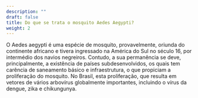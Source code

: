 ```yaml
---
description: ""
draft: false
title: Do que se trata o mosquito Aedes Aegypti?
weight: 2
---
```

O Aedes aegypti é uma espécie de mosquito, provavelmente, oriunda do continente africano e tivera ingressado na América do Sul no século 16, por intermédio dos navios negreiros. Contudo, a sua permanência se deve, principalmente, a existência de países subdesenvolvidos, os quais tem carência de saneamento básico e infraestrutura, o que propiciam a proliferação do mosquito. No Brasil, esta proliferação, que resulta em vetores de vários arbovírus globalmente importantes, incluindo o vírus da dengue, zika  e chikungunya.